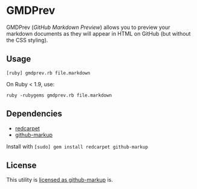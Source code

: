 GMDPrev
======

GMDPrev (_GitHub Markdown Preview_) allows you to preview
your markdown documents as they will appear in HTML on GitHub
(but without the CSS styling).

Usage
-----

 `[ruby] gmdprev.rb file.markdown`

On Ruby < 1.9, use:

  `ruby -rubygems gmdprev.rb file.markdown`

Dependencies
------------

* [redcarpet](http://rubygems.org/gems/redcarpet)
* [github-markup](http://rubygems.org/gems/github-markup)

Install with `[sudo] gem install redcarpet github-markup`

License
-------

This utility is [licensed as github-markup](https://github.com/github/markup/blob/master/LICENSE) is.

